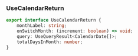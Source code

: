 ### UseCalendarReturn

```ts
export interface UseCalendarReturn {
	monthLabel: string;
	onSwitchMonth: (increment: boolean) => void;
	query: UseQueryResult<CalendarDate[]>;
	totalDaysInMonth: number;
}
```
